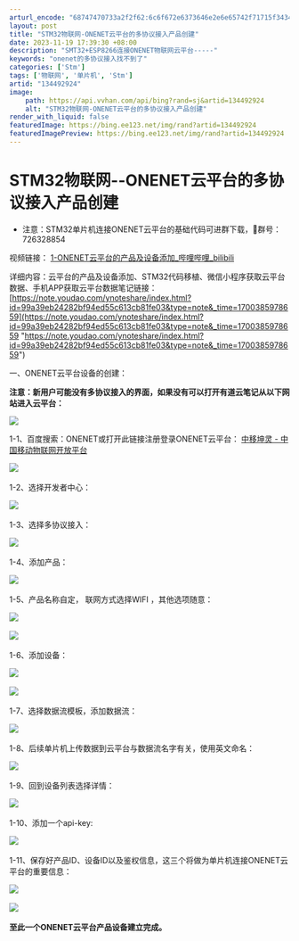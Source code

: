 ```yaml
---
arturl_encode: "68747470733a2f2f62:6c6f672e6373646e2e6e65742f71715f34343934323732342f:61727469636c652f64657461696c732f313334343932393234"
layout: post
title: "STM32物联网-ONENET云平台的多协议接入产品创建"
date: 2023-11-19 17:39:30 +08:00
description: "SMT32+ESP8266连接ONENET物联网云平台-----"
keywords: "onenet的多协议接入找不到了"
categories: ['Stm']
tags: ['物联网', '单片机', 'Stm']
artid: "134492924"
image:
    path: https://api.vvhan.com/api/bing?rand=sj&artid=134492924
    alt: "STM32物联网-ONENET云平台的多协议接入产品创建"
render_with_liquid: false
featuredImage: https://bing.ee123.net/img/rand?artid=134492924
featuredImagePreview: https://bing.ee123.net/img/rand?artid=134492924
---
```


# STM32物联网--ONENET云平台的多协议接入产品创建

* 注意：STM32单片机连接ONENET云平台的基础代码可进群下载，🐧群号：726328854

视频链接：
[1-ONENET云平台的产品及设备添加_哔哩哔哩_bilibili](https://www.bilibili.com/video/BV1mw411H7bh/?spm_id_from=333.999.0.0 "1-ONENET云平台的产品及设备添加_哔哩哔哩_bilibili")

详细内容：云平台的产品及设备添加、STM32代码移植、微信小程序获取云平台数据、手机APP获取云平台数据笔记链接：
[https://note.youdao.com/ynoteshare/index.html?id=99a39eb24282bf94ed55c613cb81fe03&type=note&_time=1700385978659](https://note.youdao.com/ynoteshare/index.html?id=99a39eb24282bf94ed55c613cb81fe03&type=note&_time=1700385978659 "https://note.youdao.com/ynoteshare/index.html?id=99a39eb24282bf94ed55c613cb81fe03&type=note&_time=1700385978659")

一、ONENET云平台设备的创建：

**注意：新用户可能没有多协议接入的界面，如果没有可以打开有道云笔记从以下网站进入云平台：**

![](https://i-blog.csdnimg.cn/blog_migrate/655c40d18cf09c6efd6bfa4b086c5ba6.png)

​​​​​​​1-1、百度搜索：ONENET或打开此链接注册登录ONENET云平台：
[中移坤灵 - 中国移动物联网开放平台](https://open.iot.10086.cn/ "中移坤灵 - 中国移动物联网开放平台")

![](https://i-blog.csdnimg.cn/blog_migrate/f8c276846b3e7c03e972f1e5923ccaf1.png)
​

1-2、选择开发者中心：

![](https://i-blog.csdnimg.cn/blog_migrate/faac92119430a85f2cf09bc0acf6de54.png)
​

1-3、选择多协议接入：

![](https://i-blog.csdnimg.cn/blog_migrate/2dcd3e7b391e90db3de4e5894bed87f1.png)
​

1-4、添加产品：

![](https://i-blog.csdnimg.cn/blog_migrate/a86471798c4f15a18990f911f96da7cc.png)
​

1-5、产品名称自定，
联网方式选择WIFI
，其他选项随意：

![](https://i-blog.csdnimg.cn/blog_migrate/89dd1c6cef7844b4626d301b953e27af.png)
​

![](https://i-blog.csdnimg.cn/blog_migrate/09585ed882de5d46383deceaf10604da.png)
​

1-6、添加设备：

![](https://i-blog.csdnimg.cn/blog_migrate/458f0a204ecd2d72a626864b33da743d.png)
​

![](https://i-blog.csdnimg.cn/blog_migrate/bf886c0841555d77631e5fefeb31c0d6.png)
​

1-7、选择数据流模板，添加数据流：

![](https://i-blog.csdnimg.cn/blog_migrate/af9a8421b70a63e11e09b6e84700fa7f.png)
​

1-8、后续单片机上传数据到云平台与数据流名字有关，使用英文命名：

![](https://i-blog.csdnimg.cn/blog_migrate/c21071fdb03860dc5db4b5eefec28c45.png)
​

1-9、回到设备列表选择详情：

![](https://i-blog.csdnimg.cn/blog_migrate/8251394c57830c4d1fad0dce3f4fa19f.png)
​

1-10、添加一个api-key:

![](https://i-blog.csdnimg.cn/blog_migrate/d24edbe4588702e7cb55eb2de535c297.png)
​

1-11、保存好产品ID、设备ID以及鉴权信息，这三个将做为单片机连接ONENET云平台的重要信息：

![](https://i-blog.csdnimg.cn/blog_migrate/5c2fd9b029bb5abbe3f3a671b8171d12.png)
​

![](https://i-blog.csdnimg.cn/blog_migrate/3d9d536748809c0f3635a6e0997ca7b3.png)
​

**至此一个ONENET云平台产品设备建立完成。**